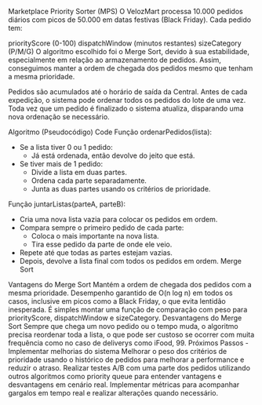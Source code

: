   Marketplace Priority Sorter (MPS)
O VelozMart processa 10.000 pedidos diários com picos de 50.000 em datas festivas (Black Friday). Cada pedido tem:

priorityScore (0-100)
dispatchWindow (minutos restantes)
sizeCategory (P/M/G)
O algoritmo escolhido foi o Merge Sort, devido à sua estabilidade, especialmente em relação ao armazenamento de pedidos. Assim, conseguimos manter a ordem de chegada dos pedidos mesmo que tenham a mesma prioridade.

Pedidos são acumulados até o horário de saída da Central. Antes de cada expedição, o sistema pode ordenar todos os pedidos do lote de uma vez. Toda vez que um pedido é finalizado o sistema atualiza, disparando uma nova ordenação se necessário.

Algoritmo (Pseudocódigo)
Code
Função ordenarPedidos(lista):
  - Se a lista tiver 0 ou 1 pedido:
    - Já está ordenada, então devolve do jeito que está.
  - Se tiver mais de 1 pedido:
    - Divide a lista em duas partes.
    - Ordena cada parte separadamente.
    - Junta as duas partes usando os critérios de prioridade.

Função juntarListas(parteA, parteB):
  - Cria uma nova lista vazia para colocar os pedidos em ordem.
  - Compara sempre o primeiro pedido de cada parte:
    - Coloca o mais importante na nova lista.
    - Tira esse pedido da parte de onde ele veio.
  - Repete até que todas as partes estejam vazias.
  - Depois, devolve a lista final com todos os pedidos em ordem.
Merge Sort

Vantagens do Merge Sort
Mantém a ordem de chegada dos pedidos com a mesma prioridade.
Desempenho garantido de O(n log n) em todos os casos, inclusive em picos como a Black Friday, o que evita lentidão inesperada.
É simples montar uma função de comparação com peso para priorityScore, dispatchWindow e sizeCategory.
Desvantagens do Merge Sort
Sempre que chega um novo pedido ou o tempo muda, o algoritmo precisa reordenar toda a lista, o que pode ser custoso se ocorrer com muita frequência como no caso de deliverys como iFood, 99.
Próximos Passos - Implementar melhorias do sistema
Melhorar o peso dos critérios de prioridade usando o histórico de pedidos para melhorar a performance e reduzir o atraso.
Realizar testes A/B com uma parte dos pedidos utilizando outros algoritmos como priority queue para entender vantagens e desvantagens em cenário real.
Implementar métricas para acompanhar gargalos em tempo real e realizar alterações quando necessário.
